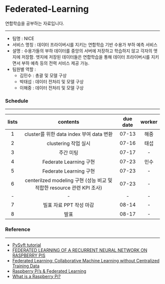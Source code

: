 # Federated-Learning

연합학습을 공부하는 자료입니다.

---

- 팀명 : NICE
- 서비스 명칭 : 데이터 프라이버시를 지키는 연합학습 기반 수용가 부하 예측 서비스
- 설명 : 수용가들의 부하 데이터를 중앙의 서버에 저장하고 학습하지 않고 각자의 엣지에 저장함. 엣지에 저장된 데이터들은 연합학습을 통해 데이터 프라이버시를 지키면서 부하 예측 등의 전력 서비스 제공 가능.
- 팀원별 역할 : 
    - 김민수 : 총괄 및 모델 구상
    - 박태섭 : 데이터 전처리 및 모델 구상
    - 이해중 : 데이터 전처리 및 모델 구상
    
### Schedule
---
|lists|contents|due date|worker|   
|:--:|:--:|:--:|:--:|  
| 1 | cluster를 위한 data index 부여 data 변환 | 07-13 | 해중 |
| 2 | clustering 작업 실시 | 07-16 | 태섭 |  
| 3 | 주간 미팅 | 07-17 | - |
| 4 | Federate Learning 구현 | 07-23 | 민수 |
| 5 | Federate Learning 구현 | 07-23 | - |
| 6 | centerilzed modeling 구현 (성능 비교 및 적합한 resource 관련 KPI 조사) | 07-23 | - |   
| - | - | - | - |   
| 7 | 빌표 자료 PPT 작성 마감 | 08-14 | - |
| 8 | 발표 | 08-17 | - |   
   
### Reference
---
 - [PySyft tutorial](https://github.com/OpenMined/PySyft/tree/dev)
 - [FEDERATED LEARNING OF A RECURRENT NEURAL NETWORK ON RASPBERRY PIS](https://blog.openmined.org/federated-learning-of-a-rnn-on-raspberry-pis/)
 - [Federated Learning: Collaborative Machine Learning without Centralized Training Data](https://ai.googleblog.com/2017/04/federated-learning-collaborative.html)
 - [Raspberry Pi’s & Federated Learning](https://mc.ai/raspberry-pis-federated-learning/)
 - [What is a Raspberry Pi?](https://opensource.com/resources/raspberry-pi)
